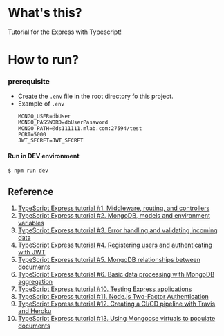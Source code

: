 # What's this?
Tutorial for the Express with Typescript!

# How to run?
### prerequisite
- Create the `.env` file in the root directory fo this project.
- Example of `.env`
    ```
    MONGO_USER=dbUser
    MONGO_PASSWORD=dbUserPassword
    MONGO_PATH=@ds111111.mlab.com:27594/test
    PORT=5000
    JWT_SECRET=JWT_SECRET
    ```

#### Run in DEV environment
```
$ npm run dev
```


## Reference
1. [TypeScript Express tutorial #1. Middleware, routing, and controllers](https://wanago.io/2018/12/03/typescript-express-tutorial-routing-controllers-middleware)
1. [TypeScript Express tutorial #2. MongoDB, models and environment variables](https://wanago.io/2018/12/10/express-mongodb-typescript-env-var)
1. [TypeScript Express tutorial #3. Error handling and validating incoming data](https://wanago.io/2018/12/17/typescript-express-error-handling-validation)
1. [TypeScript Express tutorial #4. Registering users and authenticating with JWT](https://wanago.io/2018/12/24/typescript-express-registering-authenticating-jwt)
1. [TypeScript Express tutorial #5. MongoDB relationships between documents](https://wanago.io/2018/12/31/mongodb-relationships-documents-typescript-express-tutorial-5)
1. [TypeScript Express tutorial #6. Basic data processing with MongoDB aggregation](https://wanago.io/2019/01/07/mongodb-aggregation-basic-data-processing-typescript-express-tutorial-6)
1. [TypeScript Express tutorial #10. Testing Express applications](https://wanago.io/2019/02/04/typescript-express-testing)
1. [TypeScript Express tutorial #11. Node.js Two-Factor Authentication](https://wanago.io/2019/07/22/nodejs-two-factor-authentication)
1. [TypeScript Express tutorial #12. Creating a CI/CD pipeline with Travis and Heroku](https://wanago.io/2019/10/14/typescript-express-ci-cd-pipeline-travis-heroku)
1. [TypeScript Express tutorial #13. Using Mongoose virtuals to populate documents](https://wanago.io/2020/02/10/typescript-express-tutorial-13-using-mongoose-virtuals-to-populate-documents)
